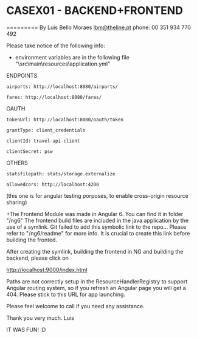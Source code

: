  

# CASEX01 - BACKEND+FRONTEND
=========
By Luis Bello Moraes
lbm@theline.pt
phone: 00 351 934 770 492


Please take notice of the following info:

- environment variables are in the following file "\src\main\resources\application.yml" 


ENDPOINTS

    airports: http://localhost:8080/airports/ 

    fares: http://localhost:8080/fares/

OAUTH

    tokenUrl: http://localhost:8080/oauth/token

    grantType: client_credentials

    clientId: travel-api-client

    clientSecret: psw

OTHERS

    statsfilepath: stats/storage.externalize
     
    allowedcors: http://localhost:4200
 (this one is for angular testing porposes, to enable cross-origin resource sharing)


+The Frontend Module was made in Angular 6. You can find it in folder "/ng6"
The frontend build files are included in the java application by the use of a symlink.
Git failed to add this symbolic link to the repo... 
Please refer to "/ng6/readme" for more info. It is crucial to create this link before building the fronted.

After creating the symlink, building the frontend in NG and building the backend, please click on 

[http://localhost:9000/index.html](http://localhost:9000/index.html)

Paths are not correctly setup in the ResourceHandlerRegistry to support Angular routing system, so if you refresh an Angular page you will get a 404.
Please stick to this URL for app launching.

Please feel welcome to call if you need any assistance.

Thank you very much.
Luis

IT WAS FUN! :D

